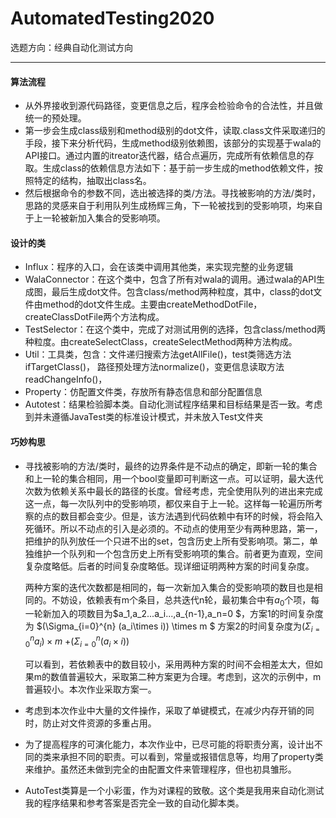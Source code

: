 # AutomatedTesting2020

选题方向：经典自动化测试方向

***

#### 算法流程

+ 从外界接收到源代码路径，变更信息之后，程序会检验命令的合法性，并且做统一的预处理。
+ 第一步会生成class级别和method级别的dot文件，读取.class文件采取递归的手段，接下来分析代码，生成method级别依赖图，该部分的实现基于wala的API接口。通过内置的itreator迭代器，结合点遍历，完成所有依赖信息的存取。生成class的依赖信息方法如下：基于前一步生成的method依赖文件，按照特定的结构，抽取出class名。
+ 然后根据命令的参数不同，选出被选择的类/方法。寻找被影响的方法/类时，思路的灵感来自于利用队列生成杨辉三角，下一轮被找到的受影响项，均来自于上一轮被新加入集合的受影响项。

#### 设计的类

+ Influx：程序的入口，会在该类中调用其他类，来实现完整的业务逻辑
+ WalaConnector：在这个类中，包含了所有对wala的调用。通过wala的API生成图，最后生成dot文件。包含class/method两种粒度，其中，class的dot文件由method的dot文件生成。主要由createMethodDotFile，createClassDotFile两个方法构成。
+ TestSelector：在这个类中，完成了对测试用例的选择，包含class/method两种粒度。由createSelectClass，createSelectMethod两种方法构成。
+ Util：工具类，包含：文件递归搜索方法getAllFile()，test类筛选方法ifTargetClass()， 路径预处理方法normalize()，变更信息读取方法readChangeInfo()，
+ Property：仿配置文件类，存放所有静态信息和部分配置信息
+ Autotest：结果检验脚本类。自动化测试程序结果和目标结果是否一致。考虑到并未遵循JavaTest类的标准设计模式，并未放入Test文件夹

#### 巧妙构思

+ 寻找被影响的方法/类时，最终的边界条件是不动点的确定，即新一轮的集合和上一轮的集合相同，用一个bool变量即可判断这一点。可以证明，最大迭代次数为依赖关系中最长的路径的长度。曾经考虑，完全使用队列的进出来完成这一点，每一次队列中的受影响项，都仅来自于上一轮。这样每一轮遍历所考察的点的数目都会变少。但是，该方法遇到代码依赖中有环的时候，将会陷入死循环。所以不动点的引入是必须的。不动点的使用至少有两种思路，第一，把维护的队列放任一个只进不出的set，包含历史上所有受影响项。第二，单独维护一个队列和一个包含历史上所有受影响项的集合。前者更为直观，空间复杂度略低。后者的时间复杂度略低。现详细证明两种方案的时间复杂度。

  两种方案的迭代次数都是相同的，每一次新加入集合的受影响项的数目也是相同的。不妨设，依赖表有m个条目，总共迭代n轮，最初集合中有$a_0$个项，每一轮新加入的项数目为$a_1,a_2...a_i...,a_{n-1},a_n=0 $，方案1的时间复杂度为 $(\Sigma_{i=0}^{n} (a_i\times i)) \times m $ 方案2的时间复杂度为$(\Sigma_{i=0}^{n} a_i)\times m$ +$(\Sigma_{i=0}^{n} (a_i\times i))$

  可以看到，若依赖表中的数目较小，采用两种方案的时间不会相差太大，但如果m的数值普遍较大，采取第二种方案更为合理。考虑到，这次的示例中，m普遍较小。本次作业采取方案一。

+ 考虑到本次作业中大量的文件操作，采取了单键模式，在减少内存开销的同时，防止对文件资源的多重占用。

+ 为了提高程序的可演化能力，本次作业中，已尽可能的将职责分离，设计出不同的类来承担不同的职责。可以看到，常量或报错信息等，均用了property类来维护。虽然还未做到完全的由配置文件来管理程序，但也初具雏形。

+ AutoTest类算是一个小彩蛋，作为对课程的致敬。这个类是我用来自动化测试我的程序结果和参考答案是否完全一致的自动化脚本类。

